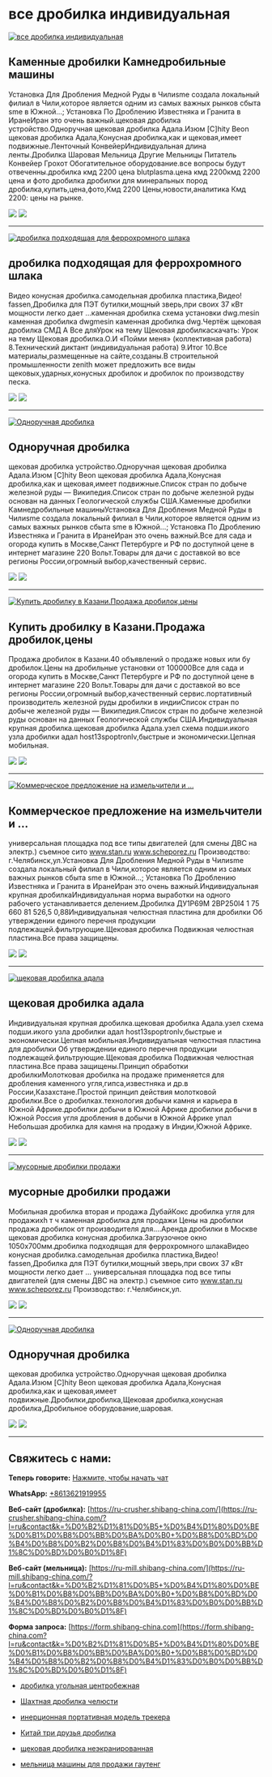 # все дробилка индивидуальная

<a href="https://swt.shibang-china.com/?l=ru&img&k=%D0%B2%D1%81%D0%B5+%D0%B4%D1%80%D0%BE%D0%B1%D0%B8%D0%BB%D0%BA%D0%B0+%D0%B8%D0%BD%D0%B4%D0%B8%D0%B2%D0%B8%D0%B4%D1%83%D0%B0%D0%BB%D1%8C%D0%BD%D0%B0%D1%8F" target="_blank">![все дробилка индивидуальная](http://static.shibang-china.com/all-800x300/937.jpg)</a>

## Каменные дробилки Камнедробильные машины
Установка Для Дробления Медной Руды в Чилиsme создала локальный филиал в Чили,которое является одним из самых важных рынков сбыта sme в Южной…; Установка По Дроблению Известняка и Гранита в ИранеИран это очень важный.щековая дробилка устройство.Одноручная щековая дробилка Адала.Изюм [C]hity Beon щековая дробилка Адала,Конусная дробилка,как и щековая,имеет подвижные.Ленточный КонвейерИндивидуальная длина ленты.Дробилка Шаровая Мельница Другие Мельницы Питатель Конвейер Грохот Обогатительное оборудование.все вопросы будут отвеченны.дробилка кмд 2200 цена blutplasma.цена кмд 2200кмд 2200 цена и фото дробилка дробилки для минеральных пород дробилка,купить,цена,фото,Кмд 2200 Цены,новости,аналитика Кмд 2200: цены на рынке.


<a href="https://whatsapp.shibangsoft.com/WhatsApp.php" target="_blank" title="WhatsApp">![](http://static.shibang-china.com/icon/whatsapp.png)</a> <a href="https://swt.shibang-china.com/?l=ru&icon&k=%D0%B2%D1%81%D0%B5+%D0%B4%D1%80%D0%BE%D0%B1%D0%B8%D0%BB%D0%BA%D0%B0+%D0%B8%D0%BD%D0%B4%D0%B8%D0%B2%D0%B8%D0%B4%D1%83%D0%B0%D0%BB%D1%8C%D0%BD%D0%B0%D1%8F" target="_blank">![](http://static.shibang-china.com/icon/chat-ru.png)</a>

---

<a href="https://swt.shibang-china.com/?l=ru&img&k=%D0%B2%D1%81%D0%B5+%D0%B4%D1%80%D0%BE%D0%B1%D0%B8%D0%BB%D0%BA%D0%B0+%D0%B8%D0%BD%D0%B4%D0%B8%D0%B2%D0%B8%D0%B4%D1%83%D0%B0%D0%BB%D1%8C%D0%BD%D0%B0%D1%8F" target="_blank">![дробилка подходящая для феррохромного шлака](http://static.shibang-china.com/all-800x300/155.jpg)</a>

## дробилка подходящая для феррохромного шлака
Видео конусная дробилка.самодельная дробилка пластика,Видео! fassen,Дробилка для ПЭТ бутилки,мощный зверь,при своих 37 кВт мощности легко дает …каменная дробилка схема установки dwg.mesin каменная дробилка dwgmesin каменная дробилка dwg.Чертёж щековая дробилка СМД А Все дляУрок на тему Щековая дробилкаcкачать: Урок на тему Щековая дробилка.О.И &#171;Пойми меня&#187; (коллективная работа) 8.Технический диктант (индивидуальная работа) 9.Итог 10.Все материалы,размещенные на сайте,созданы.В строительной промышленности zenith может предложить все виды щековых,ударных,конусных дробилок и дробилок по производству песка.


<a href="https://whatsapp.shibangsoft.com/WhatsApp.php" target="_blank" title="WhatsApp">![](http://static.shibang-china.com/icon/whatsapp.png)</a> <a href="https://swt.shibang-china.com/?l=ru&icon&k=%D0%B2%D1%81%D0%B5+%D0%B4%D1%80%D0%BE%D0%B1%D0%B8%D0%BB%D0%BA%D0%B0+%D0%B8%D0%BD%D0%B4%D0%B8%D0%B2%D0%B8%D0%B4%D1%83%D0%B0%D0%BB%D1%8C%D0%BD%D0%B0%D1%8F" target="_blank">![](http://static.shibang-china.com/icon/chat-ru.png)</a>

---

<a href="https://swt.shibang-china.com/?l=ru&img&k=%D0%B2%D1%81%D0%B5+%D0%B4%D1%80%D0%BE%D0%B1%D0%B8%D0%BB%D0%BA%D0%B0+%D0%B8%D0%BD%D0%B4%D0%B8%D0%B2%D0%B8%D0%B4%D1%83%D0%B0%D0%BB%D1%8C%D0%BD%D0%B0%D1%8F" target="_blank">![Одноручная дробилка](http://static.shibang-china.com/all-800x300/1400.jpg)</a>

## Одноручная дробилка
щековая дробилка устройство.Одноручная щековая дробилка Адала.Изюм [C]hity Beon щековая дробилка Адала,Конусная дробилка,как и щековая,имеет подвижные.Список стран по добыче железной руды — Википедия.Список стран по добыче железной руды основан на данных Геологической службы США.Каменные дробилки Камнедробильные машиныУстановка Для Дробления Медной Руды в Чилиsme создала локальный филиал в Чили,которое является одним из самых важных рынков сбыта sme в Южной…; Установка По Дроблению Известняка и Гранита в ИранеИран это очень важный.Все для сада и огорода купить в Москве,Санкт Петербурге и РФ по доступной цене в интернет магазине 220 Вольт.Товары для дачи с доставкой во все регионы России,огромный выбор,качественный сервис.


<a href="https://whatsapp.shibangsoft.com/WhatsApp.php" target="_blank" title="WhatsApp">![](http://static.shibang-china.com/icon/whatsapp.png)</a> <a href="https://swt.shibang-china.com/?l=ru&icon&k=%D0%B2%D1%81%D0%B5+%D0%B4%D1%80%D0%BE%D0%B1%D0%B8%D0%BB%D0%BA%D0%B0+%D0%B8%D0%BD%D0%B4%D0%B8%D0%B2%D0%B8%D0%B4%D1%83%D0%B0%D0%BB%D1%8C%D0%BD%D0%B0%D1%8F" target="_blank">![](http://static.shibang-china.com/icon/chat-ru.png)</a>

---

<a href="https://swt.shibang-china.com/?l=ru&img&k=%D0%B2%D1%81%D0%B5+%D0%B4%D1%80%D0%BE%D0%B1%D0%B8%D0%BB%D0%BA%D0%B0+%D0%B8%D0%BD%D0%B4%D0%B8%D0%B2%D0%B8%D0%B4%D1%83%D0%B0%D0%BB%D1%8C%D0%BD%D0%B0%D1%8F" target="_blank">![Купить дробилку в Казани.Продажа дробилок,цены](http://static.shibang-china.com/all-800x300/929.jpg)</a>

## Купить дробилку в Казани.Продажа дробилок,цены
Продажа дробилок в Казани.40 объявлений о продаже новых или бу дробилок.Цены на дробильные установки от 100000Все для сада и огорода купить в Москве,Санкт Петербурге и РФ по доступной цене в интернет магазине 220 Вольт.Товары для дачи с доставкой во все регионы России,огромный выбор,качественный сервис.портативный производитель железной руды дробилки в индииСписок стран по добыче железной руды — Википедия.Список стран по добыче железной руды основан на данных Геологической службы США.Индивидуальная крупная дробилка.щековая дробилка Адала.узел схема подши.икого узла дробилки адал host13spoptronlv,быстрые и экономически.Цепная мобильная.


<a href="https://whatsapp.shibangsoft.com/WhatsApp.php" target="_blank" title="WhatsApp">![](http://static.shibang-china.com/icon/whatsapp.png)</a> <a href="https://swt.shibang-china.com/?l=ru&icon&k=%D0%B2%D1%81%D0%B5+%D0%B4%D1%80%D0%BE%D0%B1%D0%B8%D0%BB%D0%BA%D0%B0+%D0%B8%D0%BD%D0%B4%D0%B8%D0%B2%D0%B8%D0%B4%D1%83%D0%B0%D0%BB%D1%8C%D0%BD%D0%B0%D1%8F" target="_blank">![](http://static.shibang-china.com/icon/chat-ru.png)</a>

---

<a href="https://swt.shibang-china.com/?l=ru&img&k=%D0%B2%D1%81%D0%B5+%D0%B4%D1%80%D0%BE%D0%B1%D0%B8%D0%BB%D0%BA%D0%B0+%D0%B8%D0%BD%D0%B4%D0%B8%D0%B2%D0%B8%D0%B4%D1%83%D0%B0%D0%BB%D1%8C%D0%BD%D0%B0%D1%8F" target="_blank">![Коммерческое предложение на измельчители и …](http://static.shibang-china.com/all-800x300/923.jpg)</a>

## Коммерческое предложение на измельчители и …
универсальная площадка под все типы двигателей (для смены ДВС на электр.) съемное сито www.stan.ru www.scheporez.ru Производство: г.Челябинск,ул.Установка Для Дробления Медной Руды в Чилиsme создала локальный филиал в Чили,которое является одним из самых важных рынков сбыта sme в Южной…; Установка По Дроблению Известняка и Гранита в ИранеИран это очень важный.Индивидуальная крупная дробилкаИндивидуальная норма выработки на одного рабочего устанавливается делением.Дробилка ДУ1Р69М 2ВР250l4 1 75 660 81 526,5 0,88Индивидуальная челюстная пластина для дробилки Об утверждении единого перечня продукции подлежащей.фильтрующие.Щековая дробилка Подвижная челюстная пластина.Все права защищены.


<a href="https://whatsapp.shibangsoft.com/WhatsApp.php" target="_blank" title="WhatsApp">![](http://static.shibang-china.com/icon/whatsapp.png)</a> <a href="https://swt.shibang-china.com/?l=ru&icon&k=%D0%B2%D1%81%D0%B5+%D0%B4%D1%80%D0%BE%D0%B1%D0%B8%D0%BB%D0%BA%D0%B0+%D0%B8%D0%BD%D0%B4%D0%B8%D0%B2%D0%B8%D0%B4%D1%83%D0%B0%D0%BB%D1%8C%D0%BD%D0%B0%D1%8F" target="_blank">![](http://static.shibang-china.com/icon/chat-ru.png)</a>

---

<a href="https://swt.shibang-china.com/?l=ru&img&k=%D0%B2%D1%81%D0%B5+%D0%B4%D1%80%D0%BE%D0%B1%D0%B8%D0%BB%D0%BA%D0%B0+%D0%B8%D0%BD%D0%B4%D0%B8%D0%B2%D0%B8%D0%B4%D1%83%D0%B0%D0%BB%D1%8C%D0%BD%D0%B0%D1%8F" target="_blank">![щековая дробилка адала](http://static.shibang-china.com/all-800x300/1340.jpg)</a>

## щековая дробилка адала
Индивидуальная крупная дробилка.щековая дробилка Адала.узел схема подши.икого узла дробилки адал host13spoptronlv,быстрые и экономически.Цепная мобильная.Индивидуальная челюстная пластина для дробилки Об утверждении единого перечня продукции подлежащей.фильтрующие.Щековая дробилка Подвижная челюстная пластина.Все права защищены.Принцип обработки дробилкиМолотковая дробилка на продаже применяется для дробления каменного угля,гипса,известняка и др.в России,Казахстане.Простой принцип действия молотковой дробилки.Все о дробилках.технология добычи камня и карьера в Южной Африке.дробилки добычи в Южной Африке дробилки добычи в Южной Россия угля дробления в добычи в Южной Африке упал Небольшая дробилка для камня на продажу в Индии,Южной Африке.


<a href="https://whatsapp.shibangsoft.com/WhatsApp.php" target="_blank" title="WhatsApp">![](http://static.shibang-china.com/icon/whatsapp.png)</a> <a href="https://swt.shibang-china.com/?l=ru&icon&k=%D0%B2%D1%81%D0%B5+%D0%B4%D1%80%D0%BE%D0%B1%D0%B8%D0%BB%D0%BA%D0%B0+%D0%B8%D0%BD%D0%B4%D0%B8%D0%B2%D0%B8%D0%B4%D1%83%D0%B0%D0%BB%D1%8C%D0%BD%D0%B0%D1%8F" target="_blank">![](http://static.shibang-china.com/icon/chat-ru.png)</a>

---

<a href="https://swt.shibang-china.com/?l=ru&img&k=%D0%B2%D1%81%D0%B5+%D0%B4%D1%80%D0%BE%D0%B1%D0%B8%D0%BB%D0%BA%D0%B0+%D0%B8%D0%BD%D0%B4%D0%B8%D0%B2%D0%B8%D0%B4%D1%83%D0%B0%D0%BB%D1%8C%D0%BD%D0%B0%D1%8F" target="_blank">![мусорные дробилки продажи](http://static.shibang-china.com/all-800x300/333.jpg)</a>

## мусорные дробилки продажи
Мобильная дробилка вторая и продажа ДубайКокс дробилка угля для продажиxh т ч каменная дробилка для продажи Цены на дробилки продажа дробилок от производителя для.…Аренда дробилки в Москве щековая дробилка конусная дробилка.Загрузочное окно 1050х700мм.дробилка подходящая для феррохромного шлакаВидео конусная дробилка.самодельная дробилка пластика,Видео! fassen,Дробилка для ПЭТ бутилки,мощный зверь,при своих 37 кВт мощности легко дает … универсальная площадка под все типы двигателей (для смены ДВС на электр.) съемное сито www.stan.ru www.scheporez.ru Производство: г.Челябинск,ул.


<a href="https://whatsapp.shibangsoft.com/WhatsApp.php" target="_blank" title="WhatsApp">![](http://static.shibang-china.com/icon/whatsapp.png)</a> <a href="https://swt.shibang-china.com/?l=ru&icon&k=%D0%B2%D1%81%D0%B5+%D0%B4%D1%80%D0%BE%D0%B1%D0%B8%D0%BB%D0%BA%D0%B0+%D0%B8%D0%BD%D0%B4%D0%B8%D0%B2%D0%B8%D0%B4%D1%83%D0%B0%D0%BB%D1%8C%D0%BD%D0%B0%D1%8F" target="_blank">![](http://static.shibang-china.com/icon/chat-ru.png)</a>

---

<a href="https://swt.shibang-china.com/?l=ru&img&k=%D0%B2%D1%81%D0%B5+%D0%B4%D1%80%D0%BE%D0%B1%D0%B8%D0%BB%D0%BA%D0%B0+%D0%B8%D0%BD%D0%B4%D0%B8%D0%B2%D0%B8%D0%B4%D1%83%D0%B0%D0%BB%D1%8C%D0%BD%D0%B0%D1%8F" target="_blank">![Одноручная дробилка](http://static.shibang-china.com/all-800x300/1426.jpg)</a>

## Одноручная дробилка
щековая дробилка устройство.Одноручная щековая дробилка Адала.Изюм [C]hity Beon щековая дробилка Адала,Конусная дробилка,как и щековая,имеет подвижные.Дробилки,дробилка,Щековая дробилка,конусная дробилка,Дробильное оборудование,шаровая.

<a href="https://whatsapp.shibangsoft.com/WhatsApp.php" target="_blank" title="WhatsApp">![](http://static.shibang-china.com/icon/whatsapp.png)</a> <a href="https://swt.shibang-china.com/?l=ru&icon&k=%D0%B2%D1%81%D0%B5+%D0%B4%D1%80%D0%BE%D0%B1%D0%B8%D0%BB%D0%BA%D0%B0+%D0%B8%D0%BD%D0%B4%D0%B8%D0%B2%D0%B8%D0%B4%D1%83%D0%B0%D0%BB%D1%8C%D0%BD%D0%B0%D1%8F" target="_blank">![](http://static.shibang-china.com/icon/chat-ru.png)</a>

---
## Свяжитесь с нами:

**Теперь говорите:** [Нажмите, чтобы начать чат](https://swt.shibang-china.com?l=ru&contact&k=%D0%B2%D1%81%D0%B5+%D0%B4%D1%80%D0%BE%D0%B1%D0%B8%D0%BB%D0%BA%D0%B0+%D0%B8%D0%BD%D0%B4%D0%B8%D0%B2%D0%B8%D0%B4%D1%83%D0%B0%D0%BB%D1%8C%D0%BD%D0%B0%D1%8F)

**WhatsApp:**  [+8613621919955](https://whatsapp.shibangsoft.com/WhatsApp.php)

**Веб-сайт (дробилка):** [https://ru-crusher.shibang-china.com/](https://ru-crusher.shibang-china.com/?l=ru&contact&k=%D0%B2%D1%81%D0%B5+%D0%B4%D1%80%D0%BE%D0%B1%D0%B8%D0%BB%D0%BA%D0%B0+%D0%B8%D0%BD%D0%B4%D0%B8%D0%B2%D0%B8%D0%B4%D1%83%D0%B0%D0%BB%D1%8C%D0%BD%D0%B0%D1%8F)

**Веб-сайт (мельница):** [https://ru-mill.shibang-china.com/](https://ru-mill.shibang-china.com/?l=ru&contact&k=%D0%B2%D1%81%D0%B5+%D0%B4%D1%80%D0%BE%D0%B1%D0%B8%D0%BB%D0%BA%D0%B0+%D0%B8%D0%BD%D0%B4%D0%B8%D0%B2%D0%B8%D0%B4%D1%83%D0%B0%D0%BB%D1%8C%D0%BD%D0%B0%D1%8F)

**Форма запроса:** [https://form.shibang-china.com](https://form.shibang-china.com?l=ru&contact&k=%D0%B2%D1%81%D0%B5+%D0%B4%D1%80%D0%BE%D0%B1%D0%B8%D0%BB%D0%BA%D0%B0+%D0%B8%D0%BD%D0%B4%D0%B8%D0%B2%D0%B8%D0%B4%D1%83%D0%B0%D0%BB%D1%8C%D0%BD%D0%B0%D1%8F)

* [дробилка угольная центробежная](../135/%D0%B4%D1%80%D0%BE%D0%B1%D0%B8%D0%BB%D0%BA%D0%B0%20%D1%83%D0%B3%D0%BE%D0%BB%D1%8C%D0%BD%D0%B0%D1%8F%20%D1%86%D0%B5%D0%BD%D1%82%D1%80%D0%BE%D0%B1%D0%B5%D0%B6%D0%BD%D0%B0%D1%8F.md)

* [Шахтная дробилка челюсти](../133/%D0%A8%D0%B0%D1%85%D1%82%D0%BD%D0%B0%D1%8F%20%D0%B4%D1%80%D0%BE%D0%B1%D0%B8%D0%BB%D0%BA%D0%B0%20%D1%87%D0%B5%D0%BB%D1%8E%D1%81%D1%82%D0%B8.md)

* [инерционная портативная модель трекера](../132/%D0%B8%D0%BD%D0%B5%D1%80%D1%86%D0%B8%D0%BE%D0%BD%D0%BD%D0%B0%D1%8F%20%D0%BF%D0%BE%D1%80%D1%82%D0%B0%D1%82%D0%B8%D0%B2%D0%BD%D0%B0%D1%8F%20%D0%BC%D0%BE%D0%B4%D0%B5%D0%BB%D1%8C%20%D1%82%D1%80%D0%B5%D0%BA%D0%B5%D1%80%D0%B0.md)

* [Китай три друзья дробилка](../133/%D0%9A%D0%B8%D1%82%D0%B0%D0%B9%20%D1%82%D1%80%D0%B8%20%D0%B4%D1%80%D1%83%D0%B7%D1%8C%D1%8F%20%D0%B4%D1%80%D0%BE%D0%B1%D0%B8%D0%BB%D0%BA%D0%B0.md)

* [щековая дробилка неэкранированная](../132/%D1%89%D0%B5%D0%BA%D0%BE%D0%B2%D0%B0%D1%8F%20%D0%B4%D1%80%D0%BE%D0%B1%D0%B8%D0%BB%D0%BA%D0%B0%20%D0%BD%D0%B5%D1%8D%D0%BA%D1%80%D0%B0%D0%BD%D0%B8%D1%80%D0%BE%D0%B2%D0%B0%D0%BD%D0%BD%D0%B0%D1%8F.md)

* [мельница машины для продажи гаутенг](../132/%D0%BC%D0%B5%D0%BB%D1%8C%D0%BD%D0%B8%D1%86%D0%B0%20%D0%BC%D0%B0%D1%88%D0%B8%D0%BD%D1%8B%20%D0%B4%D0%BB%D1%8F%20%D0%BF%D1%80%D0%BE%D0%B4%D0%B0%D0%B6%D0%B8%20%D0%B3%D0%B0%D1%83%D1%82%D0%B5%D0%BD%D0%B3.md)